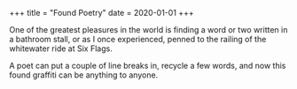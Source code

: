 +++
title = "Found Poetry"
date = 2020-01-01
+++

One of the greatest pleasures in the world is finding a word or two written in a bathroom stall, or as I once experienced, penned to the railing of the whitewater ride at Six Flags.

A poet can put a couple of line breaks in, recycle a few words, and now this found graffiti can be anything to anyone.